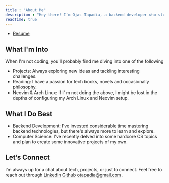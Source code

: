 ```yaml
---
title : "About Me"
description : "Hey there! I’m Ojas Tapadia, a backend developer who stumbled into coding through interesting experiment back in the summer of 2019. Although the experiment had its quirks, it ended up being one of the best decisions I’ve made, leading me to a field I’m genuinely passionate about."
readTime: true
---
```


* [Resume][4]

What I'm Into
------------
When I'm not coding, you'll probably find me diving into one of the following

* Projects: Always exploring new ideas and tackling interesting challenges.
* Reading: I have a passion for tech books, novels and occasionally philosophy.
* Neovim & Arch Linux: If I' m not doing the above, I might be lost in the depths of configuring my Arch Linux and Neovim setup.

What I Do Best
--------------

* Backend Development: I've invested considerable time mastering backend technologies, but there's always more to learn and explore.
* Computer Science: I've recently delved into some hardcore CS topics and plan to create some innovative projects of my own.

Let’s Connect
------------

I’m always up for a chat about tech, projects, or just to connect. Feel free to reach out through [LinkedIn][2] [Github][3] otapadia@gmail.com .

[1]: https://www.instagram.com/0ju1c3/
[2]: https://www.linkedin.com/in/ojastapadia/
[3]: www.github.com/0ju1c3
[4]: https://drive.google.com/file/d/1Q4_2nZ8EfhIeRANbx-R6laV7IZisxI8x/view?usp=sharing
